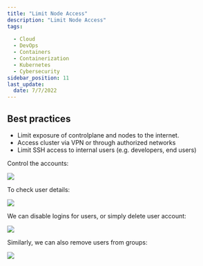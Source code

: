 ```yaml
---
title: "Limit Node Access"
description: "Limit Node Access"
tags: 
 
  - Cloud
  - DevOps
  - Containers
  - Containerization
  - Kubernetes
  - Cybersecurity
sidebar_position: 11
last_update:
  date: 7/7/2022
---
```



## Best practices

- Limit exposure of controlplane and nodes to the internet.
- Access cluster via VPN or through authorized networks 
- Limit SSH access to internal users (e.g. developers, end users)

Control the accounts:

<div class='img-center'>

![](/img/docs/Limit-node-access-accoutn-types.png)

</div>


To check user details:


<div class='img-center'>

![](/img/docs/limit-node-access-control-accoutns.png)

</div>


We can disable logins for users, or simply delete user account:


<div class='img-center'>

![](/img/docs/limit-node-access-disable-lgoin-or-delete.png)

</div>


Similarly, we can also remove users from groups: 


<div class='img-center'>

![](/img/docs/limit-node-access-remove-users-from-groups.png)

</div>






 

 
